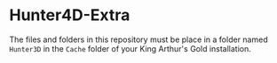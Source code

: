 # Hunter4D-Extra

The files and folders in this repository must be place in a folder named `Hunter3D` in the `Cache` folder of your King Arthur's Gold installation. 
